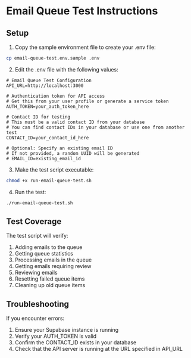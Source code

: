 # Email Queue Test Instructions

## Setup

1. Copy the sample environment file to create your .env file:

```bash
cp email-queue-test.env.sample .env
```

2. Edit the .env file with the following values:

```
# Email Queue Test Configuration
API_URL=http://localhost:3000

# Authentication token for API access
# Get this from your user profile or generate a service token
AUTH_TOKEN=your_auth_token_here

# Contact ID for testing
# This must be a valid contact ID from your database
# You can find contact IDs in your database or use one from another test
CONTACT_ID=your_contact_id_here

# Optional: Specify an existing email ID
# If not provided, a random UUID will be generated
# EMAIL_ID=existing_email_id
```

3. Make the test script executable:

```bash
chmod +x run-email-queue-test.sh
```

4. Run the test:

```bash
./run-email-queue-test.sh
```

## Test Coverage

The test script will verify:

1. Adding emails to the queue
2. Getting queue statistics
3. Processing emails in the queue
4. Getting emails requiring review
5. Reviewing emails
6. Resetting failed queue items
7. Cleaning up old queue items

## Troubleshooting

If you encounter errors:

1. Ensure your Supabase instance is running
2. Verify your AUTH_TOKEN is valid
3. Confirm the CONTACT_ID exists in your database
4. Check that the API server is running at the URL specified in API_URL

